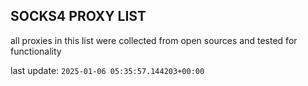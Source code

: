 ## SOCKS4 PROXY LIST

all proxies in this list were collected from open sources and tested for functionality

last update: `2025-01-06 05:35:57.144203+00:00`
